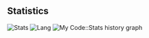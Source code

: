 ## Statistics
![Stats](https://github-readme-stats.vercel.app/api?username=ainusers&show_icons=true&count_private=true&hide_title=true)
![Lang](https://github-readme-stats.vercel.app/api/top-langs/?username=ainusers&layout=compact&hide_title=true)
![My Code::Stats history graph](https://codestats-readme.wegfan.cn/history-graph/ainusers?history_days=30)
